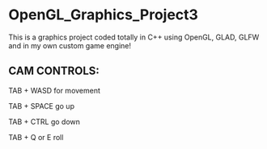 # OpenGL_Graphics_Project3
This is a graphics project coded totally in C++ using OpenGL, GLAD, GLFW and in my own custom game engine!

## CAM CONTROLS:
TAB + WASD for movement

TAB + SPACE go up

TAB + CTRL go down

TAB + Q or E roll

